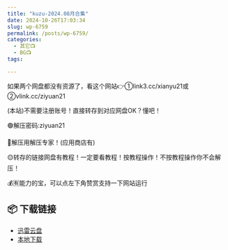 ```yaml
---
title: "kuzu-2024.08月合集"
date: 2024-10-26T17:03:34
slug: wp-6759
permalink: /posts/wp-6759/
categories:
  - 其它📺
  - BG📺
tags:

---
```


如果两个网盘都没有资源了，看这个网站👉①link3.cc/xianyu21或②vlink.cc/ziyuan21

(本站)不需要注册账号！直接转存到对应网盘OK？懂吧！

🟢解压密码:ziyuan21

🔵解压用解压专家！(应用商店有)

🟡转存的链接网盘有教程！一定要看教程！按教程操作！不按教程操作你不会解压！

💰🈶能力的宝，可以点左下角赞赏支持一下网站运行

## 📦 下载链接
- [迅雷云盘](https://blziyuan21.com/pay-download/6759?key=4782b5ac67&down_id=0)
- [本地下载](https://blziyuan21.com/pay-download/6759?key=4782b5ac67&down_id=1)

